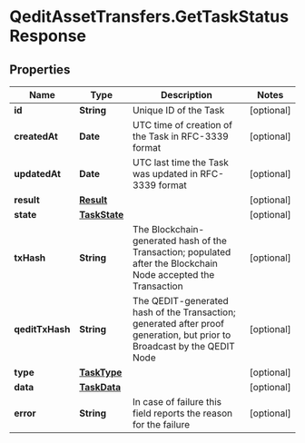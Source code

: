 # QeditAssetTransfers.GetTaskStatusResponse

## Properties
Name | Type | Description | Notes
------------ | ------------- | ------------- | -------------
**id** | **String** | Unique ID of the Task | [optional] 
**createdAt** | **Date** | UTC time of creation of the Task in RFC-3339 format | [optional] 
**updatedAt** | **Date** | UTC last time the Task was updated in RFC-3339 format | [optional] 
**result** | [**Result**](Result.md) |  | [optional] 
**state** | [**TaskState**](TaskState.md) |  | [optional] 
**txHash** | **String** | The Blockchain-generated hash of the Transaction; populated after the Blockchain Node accepted the Transaction | [optional] 
**qeditTxHash** | **String** | The QEDIT-generated hash of the Transaction; generated after proof generation, but prior to Broadcast by the QEDIT Node | [optional] 
**type** | [**TaskType**](TaskType.md) |  | [optional] 
**data** | [**TaskData**](TaskData.md) |  | [optional] 
**error** | **String** | In case of failure this field reports the reason for the failure | [optional] 


